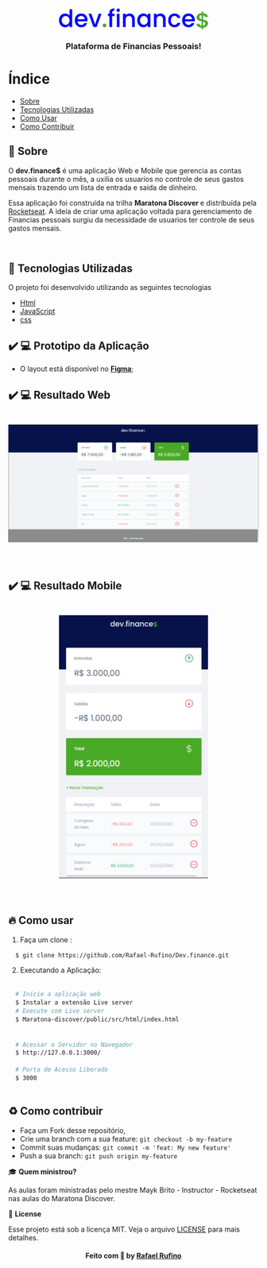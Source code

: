 
<h3 align="center">
    <img alt="Logo" title="#logo" width="300px" src="./.github/logo.svg">
    <br><br>
    <b> Plataforma de Financias Pessoais!</b>  
    <br>
</h3>



# Índice

- [Sobre](#sobre)
- [Tecnologias Utilizadas](#tecnologias-utilizadas)
- [Como Usar](#como-usar)
- [Como Contribuir](#como-contribuir)

<a id="sobre"></a>


## :bookmark: Sobre

	
O <strong>dev.finance$</strong> é uma aplicação Web e Mobile que gerencia as contas pessoais durante o mês, a uxilia os usuarios no controle de seus gastos mensais trazendo um lista de entrada e saida de dinheiro.

Essa aplicação foi construída na trilha <strong>Maratona Discover </strong> e  distribuída pela [Rocketseat](https://rocketseat.com.br/). A ideia de criar uma aplicação voltada para gerenciamento de Financias pessoais surgiu da necessidade de usuarios ter controle de seus gastos mensais.

<br>


<a id="tecnologias-utilizadas"></a>

## :rocket: Tecnologias Utilizadas

O projeto foi desenvolvido utilizando as seguintes tecnologias

- [Html](https://developer.mozilla.org/pt-BR/docs/Aprender/HTML/Introducao_ao_HTML)
- [JavaScript](https://developer.mozilla.org/pt-BR/docs/Web/JavaScript)
- [css](https://developer.mozilla.org/pt-BR/docs/Web/CSS)


## :heavy_check_mark: :computer: Prototipo da Aplicação

- O layout está disponível no **[Figma](https://www.figma.com/file/yWHLd1NjaTnRdV79gEorj4/dev.finance-Maratona-Discover-Copy)**;



## :heavy_check_mark: :computer: Resultado Web

<h1 align="center">
    <img alt="Web Home" src="./.github/devFinance.png" width="600px">
</h1>

</br>

## :heavy_check_mark: :computer: Resultado Mobile

<h1 align="center">
    <img alt="Web Home" src="./.github/mobile.png" width="300px">
</h1>
</br>

<a id="como-usar"></a>

## :fire: Como usar


1. Faça um clone :

```sh
  $ git clone https://github.com/Rafael-Rufino/Dev.finance.git

```

2. Executando a Aplicação:

```sh

  # Inicie a aplicação web
  $ Instalar a extensão Live server
  # Execute com Live server
  $ Maratona-discover/public/src/html/index.html

  
  # Acessar o Servidor no Navegador
  $ http://127.0.0.1:3000/
 
  # Porta de Acesso Liberado
  $ 3000



```


## :recycle: Como contribuir

- Faça um Fork desse repositório,
- Crie uma branch com a sua feature: `git checkout -b my-feature`
- Commit suas mudanças: `git commit -m 'feat: My new feature'`
- Push a sua branch: `git push origin my-feature`


🎓 **Quem ministrou?**

As aulas foram ministradas pelo mestre Mayk Brito - Instructor - Rocketseat nas aulas do Maratona Discover.

📝 **License**

Esse projeto está sob a licença MIT. Veja o arquivo [LICENSE](LICENSE.md) para mais detalhes.




<h4 align="center">
    Feito com 💜 by <a href="https://www.linkedin.com/in/rafael-r-dos-santos-b889311ba/" target="_blank">Rafael Rufino</a>
</h4>



